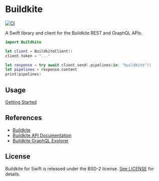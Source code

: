 # Buildkite

[![CI](https://github.com/aaronsky/buildkite-swift/actions/workflows/main.yml/badge.svg)](https://github.com/aaronsky/buildkite-swift/actions/workflows/main.yml)

A Swift library and client for the Buildkite REST and GraphQL APIs.

```swift
import Buildkite

let client = BuildkiteClient()
client.token = "..."

let response = try await client.send(.pipelines(in: "buildkite"))
let pipelines = response.content
print(pipelines)
```

## Usage

[Getting Started](./Sources/Buildkite/Documentation.docc/Articles/GettingStarted.md)

## References

-   [Buildkite](https://buildkite.com/)
-   [Buildkite API Documentation](https://buildkite.com/docs/apis)
-   [Buildkite GraphQL Explorer](https://graphql.buildkite.com/explorer)

## License

Buildkite for Swift is released under the BSD-2 license. [See LICENSE](https://github.com/aaronsky/buildkite-swift/blob/master/LICENSE) for details.
